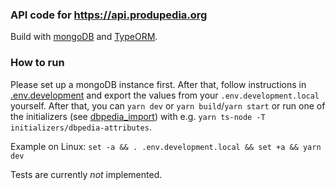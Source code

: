 ### API code for https://api.produpedia.org

Build with [mongoDB](http://mongodb.com/) and [TypeORM](https://typeorm.io).

### How to run

Please set up a mongoDB instance first. After that, follow instructions in [.env.development](.env.development) and export the values from your `.env.development.local` yourself. After that, you can `yarn dev` or `yarn build`/`yarn start` or run one of the initializers (see [dbpedia_import](https://github.com/produpedia-org/dbpedia_import)) with e.g. `yarn ts-node -T initializers/dbpedia-attributes`.

Example on Linux: `set -a && . .env.development.local && set +a && yarn dev`

Tests are currently *not* implemented.